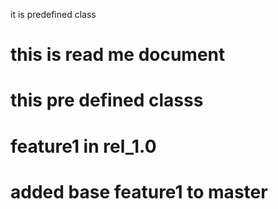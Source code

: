 it is predefined class
# this is read me document
 # this pre defined classs

 # feature1 in rel_1.0
 # added base feature1 to master 